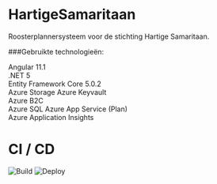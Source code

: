 # HartigeSamaritaan
Roosterplannersysteem voor de stichting Hartige Samaritaan.

###Gebruikte technologieën:

Angular 11.1  
.NET 5  
Entity Framework Core 5.0.2  
Azure Storage
Azure Keyvault  
Azure B2C  
Azure SQL
Azure App Service (Plan)  
Azure Application Insights



# CI / CD
![Build](https://github.com/Delta-N/HartigeSamaritaan/workflows/Build/badge.svg)
![Deploy](https://github.com/Delta-N/HartigeSamaritaan/workflows/Deploy/badge.svg)